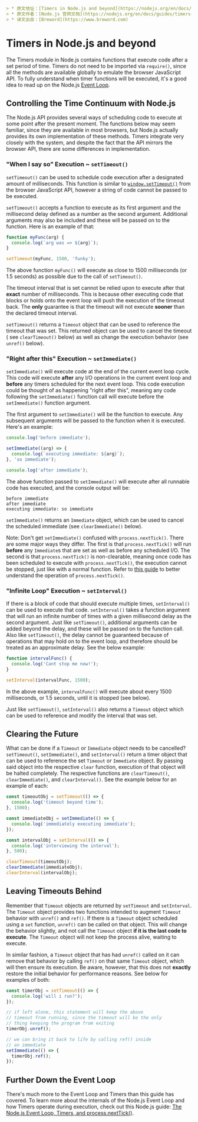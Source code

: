 ```yaml
> * 原文地址：[Timers in Node.js and beyond](https://nodejs.org/en/docs/guides/timers-in-node/)
> * 原文作者：[Node.js 官网文档](https://nodejs.org/en/docs/guides/timers-in-node/)
> * 译文出自：[Breword](https://www.breword.com)
```

# Timers in Node.js and beyond[](#timers-in-node-js-and-beyond)

The Timers module in Node.js contains functions that execute code after a set period of time. Timers do not need to be imported via `require()`, since all the methods are available globally to emulate the browser JavaScript API. To fully understand when timer functions will be executed, it's a good idea to read up on the Node.js [Event Loop](/en/docs/guides/event-loop-timers-and-nexttick/).

## Controlling the Time Continuum with Node.js[](#controlling-the-time-continuum-with-node-js)

The Node.js API provides several ways of scheduling code to execute at some point after the present moment. The functions below may seem familiar, since they are available in most browsers, but Node.js actually provides its own implementation of these methods. Timers integrate very closely with the system, and despite the fact that the API mirrors the browser API, there are some differences in implementation.

### "When I say so" Execution ~ **`setTimeout()`**[](#when-i-say-so-execution-settimeout)

`setTimeout()` can be used to schedule code execution after a designated amount of milliseconds. This function is similar to [`window.setTimeout()`](https://developer.mozilla.org/en-US/docs/Web/API/WindowTimers/setTimeout) from the browser JavaScript API, however a string of code cannot be passed to be executed.

`setTimeout()` accepts a function to execute as its first argument and the millisecond delay defined as a number as the second argument. Additional arguments may also be included and these will be passed on to the function. Here is an example of that:

```js
function myFunc(arg) {
  console.log(`arg was => ${arg}`);
}

setTimeout(myFunc, 1500, 'funky');
```

The above function `myFunc()` will execute as close to 1500 milliseconds (or 1.5 seconds) as possible due to the call of `setTimeout()`.

The timeout interval that is set cannot be relied upon to execute after that **exact** number of milliseconds. This is because other executing code that blocks or holds onto the event loop will push the execution of the timeout back. The **only** guarantee is that the timeout will not execute **sooner** than the declared timeout interval.

`setTimeout()` returns a `Timeout` object that can be used to reference the timeout that was set. This returned object can be used to cancel the timeout ( see `clearTimeout()` below) as well as change the execution behavior (see `unref()` below).

### "Right after this" Execution ~ **`setImmediate()`**[](#right-after-this-execution-setimmediate)

`setImmediate()` will execute code at the end of the current event loop cycle. This code will execute **after** any I/O operations in the current event loop and **before** any timers scheduled for the next event loop. This code execution could be thought of as happening "right after this", meaning any code following the `setImmediate()` function call will execute before the `setImmediate()` function argument.

The first argument to `setImmediate()` will be the function to execute. Any subsequent arguments will be passed to the function when it is executed. Here's an example:

```js
console.log('before immediate');

setImmediate((arg) => {
  console.log(`executing immediate: ${arg}`);
}, 'so immediate');

console.log('after immediate');
```

The above function passed to `setImmediate()` will execute after all runnable code has executed, and the console output will be:

```
before immediate
after immediate
executing immediate: so immediate
```

`setImmediate()` returns an `Immediate` object, which can be used to cancel the scheduled immediate (see `clearImmediate()` below).

Note: Don't get `setImmediate()` confused with `process.nextTick()`. There are some major ways they differ. The first is that `process.nextTick()` will run **before** any `Immediate`s that are set as well as before any scheduled I/O. The second is that `process.nextTick()` is non-clearable, meaning once code has been scheduled to execute with `process.nextTick()`, the execution cannot be stopped, just like with a normal function. Refer to [this guide](/en/docs/guides/event-loop-timers-and-nexttick/#process-nexttick) to better understand the operation of `process.nextTick()`.

### "Infinite Loop" Execution ~ **`setInterval()`**[](#infinite-loop-execution-setinterval)

If there is a block of code that should execute multiple times, `setInterval()` can be used to execute that code. `setInterval()` takes a function argument that will run an infinite number of times with a given millisecond delay as the second argument. Just like `setTimeout()`, additional arguments can be added beyond the delay, and these will be passed on to the function call. Also like `setTimeout()`, the delay cannot be guaranteed because of operations that may hold on to the event loop, and therefore should be treated as an approximate delay. See the below example:

```js
function intervalFunc() {
  console.log('Cant stop me now!');
}

setInterval(intervalFunc, 1500);
```

In the above example, `intervalFunc()` will execute about every 1500 milliseconds, or 1.5 seconds, until it is stopped (see below).

Just like `setTimeout()`, `setInterval()` also returns a `Timeout` object which can be used to reference and modify the interval that was set.

## Clearing the Future[](#clearing-the-future)

What can be done if a `Timeout` or `Immediate` object needs to be cancelled? `setTimeout()`, `setImmediate()`, and `setInterval()` return a timer object that can be used to reference the set `Timeout` or `Immediate` object. By passing said object into the respective `clear` function, execution of that object will be halted completely. The respective functions are `clearTimeout()`, `clearImmediate()`, and `clearInterval()`. See the example below for an example of each:

```js
const timeoutObj = setTimeout(() => {
  console.log('timeout beyond time');
}, 1500);

const immediateObj = setImmediate(() => {
  console.log('immediately executing immediate');
});

const intervalObj = setInterval(() => {
  console.log('interviewing the interval');
}, 500);

clearTimeout(timeoutObj);
clearImmediate(immediateObj);
clearInterval(intervalObj);
```

## Leaving Timeouts Behind[](#leaving-timeouts-behind)

Remember that `Timeout` objects are returned by `setTimeout` and `setInterval`. The `Timeout` object provides two functions intended to augment `Timeout` behavior with `unref()` and `ref()`. If there is a `Timeout` object scheduled using a `set` function, `unref()` can be called on that object. This will change the behavior slightly, and not call the `Timeout` object **if it is the last code to execute**. The `Timeout` object will not keep the process alive, waiting to execute.

In similar fashion, a `Timeout` object that has had `unref()` called on it can remove that behavior by calling `ref()` on that same `Timeout` object, which will then ensure its execution. Be aware, however, that this does not **exactly** restore the initial behavior for performance reasons. See below for examples of both:

```js
const timerObj = setTimeout(() => {
  console.log('will i run?');
});

// if left alone, this statement will keep the above
// timeout from running, since the timeout will be the only
// thing keeping the program from exiting
timerObj.unref();

// we can bring it back to life by calling ref() inside
// an immediate
setImmediate(() => {
  timerObj.ref();
});
```

## Further Down the Event Loop[](#further-down-the-event-loop)

There's much more to the Event Loop and Timers than this guide has covered. To learn more about the internals of the Node.js Event Loop and how Timers operate during execution, check out this Node.js guide: [The Node.js Event Loop, Timers, and process.nextTick()](/en/docs/guides/event-loop-timers-and-nexttick/).